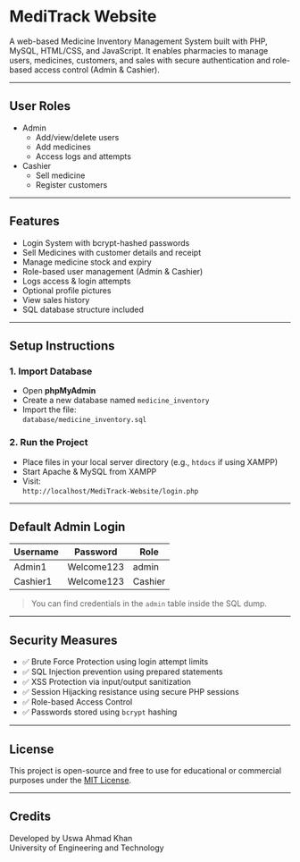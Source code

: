 # MediTrack Website 

A web-based Medicine Inventory Management System built with PHP, MySQL, HTML/CSS, and JavaScript. It enables pharmacies to manage users, medicines, customers, and sales with secure authentication and role-based access control (Admin & Cashier).

---

## User Roles

- Admin
  - Add/view/delete users
  - Add medicines
  - Access logs and attempts
- Cashier
  - Sell medicine
  - Register customers

---

## Features

- Login System with bcrypt-hashed passwords
- Sell Medicines with customer details and receipt
- Manage medicine stock and expiry
- Role-based user management (Admin & Cashier)
- Logs access & login attempts
- Optional profile pictures
- View sales history
- SQL database structure included

---

## Setup Instructions

### 1. Import Database
- Open **phpMyAdmin**
- Create a new database named `medicine_inventory`
- Import the file:  
  `database/medicine_inventory.sql`

### 2. Run the Project
- Place files in your local server directory (e.g., `htdocs` if using XAMPP)
- Start Apache & MySQL from XAMPP
- Visit:  
  `http://localhost/MediTrack-Website/login.php`

---

## Default Admin Login

| Username | Password    | Role   |
|----------|-------------|--------|
| Admin1   | Welcome123 | admin |
| Cashier1   | Welcome123 | Cashier |

> You can find credentials in the `admin` table inside the SQL dump.

---

## Security Measures

- ✅ Brute Force Protection using login attempt limits
- ✅ SQL Injection prevention using prepared statements
- ✅ XSS Protection via input/output sanitization
- ✅ Session Hijacking resistance using secure PHP sessions
- ✅ Role-based Access Control
- ✅ Passwords stored using `bcrypt` hashing

---

## License

This project is open-source and free to use for educational or commercial purposes under the [MIT License](https://opensource.org/licenses/MIT).

---

## Credits

Developed by Uswa Ahmad Khan  
University of Engineering and Technology  






